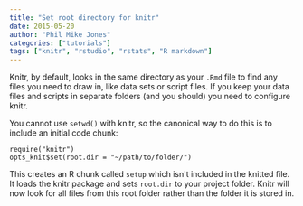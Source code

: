 ```yaml
---
title: "Set root directory for knitr"
date: 2015-05-20
author: "Phil Mike Jones"
categories: ["tutorials"]
tags: ["knitr", "rstudio", "rstats", "R markdown"]
---
```


Knitr, by default, looks in the same directory as your `.Rmd` file to find any files you need to draw in, like data sets or script files.
If you keep your data files and scripts in separate folders (and you should) you need to configure knitr.

<!--more-->

You cannot use `setwd()` with knitr, so the canonical way to do this is to include an initial code chunk:

```{r setup, include=FALSE, echo=FALSE}
require("knitr")
opts_knit$set(root.dir = "~/path/to/folder/")
```

This creates an R chunk called `setup` which isn't included in the knitted file. 
It loads the knitr package and sets `root.dir` to your project folder.
Knitr will now look for all files from this root folder rather than the folder it is stored in.
